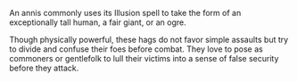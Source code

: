 An annis commonly uses its Illusion spell to take the form of an exceptionally tall human, a fair giant, or an ogre.

Though physically powerful, these hags do not favor simple assaults but try to divide and confuse their foes before combat. They love to pose as commoners or gentlefolk to lull their victims into a sense of false security before they attack.